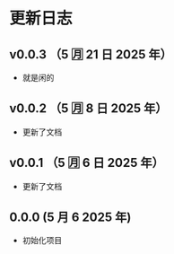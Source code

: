 # 更新日志

## v0.0.3 （5 🈷️ 21 日 2025 年）

- 就是闲的

## v0.0.2 （5 🈷️ 8 日 2025 年）

- 更新了文档

## v0.0.1 （5 🈷️ 6 日 2025 年）

- 更新了文档

## 0.0.0 (5 月 6 2025 年)

- 初始化项目
